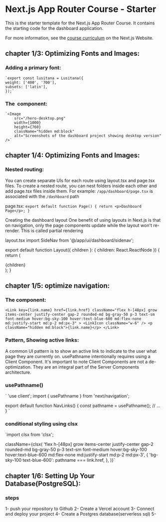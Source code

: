 # Next.js App Router Course - Starter

This is the starter template for the Next.js App Router Course. It contains the starting code for the dashboard application.

For more information, see the [course curriculum](https://nextjs.org/learn) on the Next.js Website.



## chapter 1/3: Optimizing Fonts and Images:

### Adding a primary font:  
    `export const lusitana = Lusitana({
    weight: ['400', '700'],
    subsets: ['latin'],
    });`

### The <Image> component: 
    `<Image
        src="/hero-desktop.png"
        width={1000}
        height={760}
        className="hidden md:block"
        alt="Screenshots of the dashboard project showing desktop version"
    />`



## chapter 1/4: Optimizing Fonts and Images:

### Nested routing:
You can create separate UIs for each route using layout.tsx and page.tsx files.
To create a nested route, you can nest folders inside each other and add page.tsx files inside them. For example:
`/app/dashboard/page.tsx` is associated with the `/dashboard` path

page.tsx:
`
export default function Page() {
  return <p>Dashboard Page</p>;
}
`

Creating the dashboard layout
One benefit of using layouts in Next.js is that on navigation, only the page components update while the layout won't re-render. This is called partial rendering

layout.tsx
import SideNav from '@/app/ui/dashboard/sidenav';
 
export default function Layout({ children }: { children: React.ReactNode }) {
  return (
    <div className="flex h-screen flex-col md:flex-row md:overflow-hidden">
      <div className="w-full flex-none md:w-64">
        <SideNav />
      </div>
      <div className="flex-grow p-6 md:overflow-y-auto md:p-12">{children}</div>
    </div>
  );
}



## chapter 1/5: optimize navigation:


### The <Link> component:
 `<Link
    key={link.name}
    href={link.href}
    className="flex h-[48px] grow items-center justify-center gap-2 rounded-md bg-gray-50 p-3 text-sm font-medium hover:bg-sky-100 hover:text-blue-600 md:flex-none md:justify-start md:p-2 md:px-3"
    >
    <LinkIcon className="w-6" />
    <p className="hidden md:block">{link.name}</p>
    </Link>`


### Pattern, Showing active links:
A common UI pattern is to show an active link to indicate to the user what page they are currently on.
usePathname intentionally requires using a Client Component. It's important to note Client Components are not a de-optimization. They are an integral part of the Server Components architecture.

### usePathname() 
`
'use client';
import { usePathname } from 'next/navigation';

export default function NavLinks() {
  const pathname = usePathname();
  // ...
}
`

### conditional styling using clsx
`import clsx from 'clsx';


 className={clsx(
    'flex h-[48px] grow items-center justify-center gap-2 rounded-md bg-gray-50 p-3 text-sm font-medium hover:bg-sky-100 hover:text-blue-600 md:flex-none md:justify-start md:p-2 md:px-3',
    {
    'bg-sky-100 text-blue-600': pathname === link.href,
    },
)}`





## chapter 1/6: Setting Up Your Database(PostgreSQL):

### steps
1- push your repository to Github
2- Create a Vercel account
3- Connect and deploy your project
4- Create a Postgres database(serverless sql)
5- 